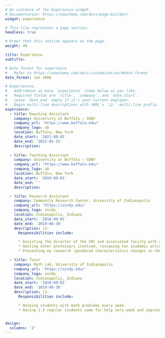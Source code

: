 ```yaml
---
# An instance of the Experience widget.
# Documentation: https://wowchemy.com/docs/page-builder/
widget: experience

# This file represents a page section.
headless: true

# Order that this section appears on the page.
weight: 40

title: Experience
subtitle:

# Date format for experience
#   Refer to https://wowchemy.com/docs/customization/#date-format
date_format: Jan 2006

# Experiences.
#   Add/remove as many `experience` items below as you like.
#   Required fields are `title`, `company`, and `date_start`.
#   Leave `date_end` empty if it's your current employer.
#   Begin multi-line descriptions with YAML's `|2-` multi-line prefix.
experience:
  - title: Reaching Assistant
    company: University at Buffalo – SUNY
    company_url: 'https://www.buffalo.edu/'
    company_logo: ub
    location: Buffalo, New York
    date_start: '2021-08-01'
    date_end: '2022-05-31'
    description:
  
  - title: Teaching Assistant
    company: University at Buffalo – SUNY
    company_url: 'https://www.buffalo.edu/'
    company_logo: ub
    location: Buffalo, New York
    date_start: '2019-09-01'
    date_end: ''
    description: 

  - title: Research Assistant
    company: Community Research Center, University of Indianapolis
    company_url: 'https://uindy.edu/'
    company_logo: uindy
    location: Indianapolis, Indiana
    date_start: '2018-09-01'
    date_end: '2019-06-30'
    description: |2-
      Responsibilities include:

      * Assisting the director of the CRC and associated faculty with ongoing research projects
      * Getting other professors involved, reviewing ten academic articles and completing the literature review
      * Presenting my research (gendered characteristics changes in the gentrifying Fountain Square neighborhood, Indianapolis) in the North Central Sociological Association on March 30th.

  - title: Tutor
    company: Math Lab, University of Indianapolis
    company_url: 'https://uindy.edu/'
    company_logo: uindy
    location: Indianapolis, Indiana
    date_start: '2018-09-01'
    date_end: '2019-06-30'
    description: |2-
      Responsibilities include:

      * Helping students with math problems every week.
      * Having 2-3 regular students come for help very week and improve their grades by 30%.


design:
  columns: '2'
---
```

